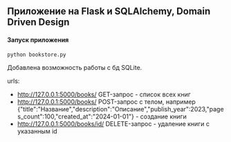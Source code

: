## Приложение на Flask и SQLAlchemy, Domain Driven Design
#### Запуск приложения
```
python bookstore.py
```

Добавлена возможность работы с бд SQLite.

urls:
- http://127.0.0.1:5000/books/  GET-запрос - список всех книг
- http://127.0.0.1:5000/books/  POST-запрос с телом, например 
{"title":"Название","description":"Описание","publish_year":2023,"pages_count":100,"created_at":"2024-01-01"} - создание книги
- http://127.0.0.1:5000/books/id/  DELETE-запрос - удаление книги с указанным id